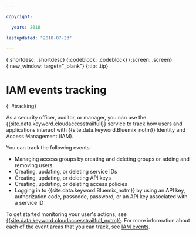 ```yaml
---

copyright:

  years: 2018

lastupdated: "2018-07-23"

---
```


{:shortdesc: .shortdesc}
{:codeblock: .codeblock}
{:screen: .screen}
{:new_window: target="_blank"}
{:tip: .tip}

# IAM events tracking
{: #tracking}

As a security officer, auditor, or manager, you can use the {{site.data.keyword.cloudaccesstrailfull}} service to track how users and applications interact with {{site.data.keyword.Bluemix_notm}} Identity and Access Management (IAM). 

You can track the following events:

* Managing access groups by creating and deleting groups or adding and removing users
* Creating, updating, or deleting service IDs
* Creating, updating, or deleting API keys
* Creating, updating, or deleting access policies
* Logging in to {{site.data.keyword.Bluemix_notm}} by using an API key, authorization code, passcode, password, or an API key associated with a service ID

To get started monitoring your user's actions, see [{{site.data.keyword.cloudaccesstrailfull_notm}}](/docs/services/cloud-activity-tracker/index.html#getting-started-with-cla). For more information about each of the event areas that you can track, see [IAM events](/docs/services/cloud-activity-tracker/services/at_events_iam.html).
